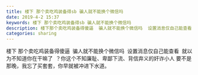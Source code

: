 ```yaml
---
title: 楼下 那个卖吃鸡装备得sb 骗人就不能换个微信吗
date: 2019-4-2 15:37
keywords: 楼下 那个卖吃鸡装备得sb 骗人就不能换个微信吗
description: 楼下那个卖吃鸡装备得傻逼  骗人就不能换个微信吗  设置消息仅自己能查看  就以为不知道你在干嘛了  ？你这个不知廉耻、卑鄙下流、背信弃义的奸诈小人要不是那晚，我忘了买套套，你早就被冲进下水道。  
categories: sharing
---
```

<td class="t_f" id="postmessage_3375327">

楼下 那个卖吃鸡装备得傻逼  骗人就不能换个微信吗  设置消息仅自己能查看  就以为不知道你在干嘛了  ？你这个不知廉耻、卑鄙下流、背信弃义的奸诈小人 要不是那晚，我忘了买套套，你早就被冲进下水道。<br/>
  </td>

